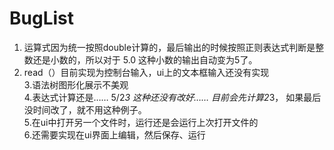 # BugList
1. 运算式因为统一按照double计算的，最后输出的时候按照正则表达式判断是整数还是小数的，所以对于 5.0 这种小数的输出自动变为5了。
2. read（）目前实现为控制台输入，ui上的文本框输入还没有实现  
3.语法树图形化展示不美观  
4.表达式计算还是…… 5/2*3 这种还没有改好…… 目前会先计算2*3， 如果最后没时间改了，就不用这种例子。  
5.在ui中打开另一个文件时，运行还是会运行上次打开文件的  
6.还需要实现在ui界面上编辑，然后保存、运行
